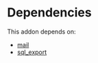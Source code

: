 # Dependencies

This addon depends on:

- [mail](https://github.com/bringout/oca-ocb-core)
- [sql_export](https://github.com/bringout/oca-report)

